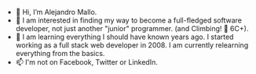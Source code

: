 - 👋 Hi, I’m Alejandro Mallo.
- 👀 I am interested in finding my way to become a full-fledged software developer, not just another "junior" programmer. (and Climbing! 🧗 6C+).
- 🌱 I am learning everything I should have known years ago. I started working as a full stack web developer in 2008. I am currently relearning everything from the basics.
- 📫 I'm not on Facebook, Twitter or LinkedIn.

<!---
CheDosMistos/CheDosMistos is a ✨ special ✨ repository because its `README.md` (this file) appears on your GitHub profile.
You can click the Preview link to take a look at your changes.
--->
